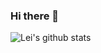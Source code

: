 ### Hi there 👋

<!--
**Lei Li 李磊**

Here are some ideas to get you started:

- 🔭 I'm currently working on Pre-trained Language Models.
- 🌱 I'm currently learning ...
- 👯 I'm looking to collaborate on ...
- 🤔 I'm looking for help with ...
- 💬 Ask me about ...
- 📫 How to reach me: send me an email.
- 😄 Pronouns: He/him
- ⚡ Fun fact: Love exploring all kinds of new and interesting things.
-->

![Lei's github stats](https://github-readme-stats.vercel.app/api?username=lileipisces&show_icons=true)
